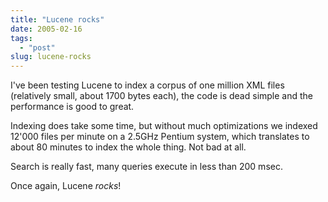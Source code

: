 ```yaml
---
title: "Lucene rocks"
date: 2005-02-16
tags: 
  - "post"
slug: lucene-rocks
---
```


I've been testing Lucene to index a corpus of one million XML files (relatively small, about 1700 bytes each), the code is dead simple and the performance is good to great.

Indexing does take some time, but without much optimizations we indexed 12'000 files per minute on a 2.5GHz Pentium system, which translates to about 80 minutes to index the whole thing. Not bad at all.

Search is really fast, many queries execute in less than 200 msec.

Once again, Lucene _rocks_!
